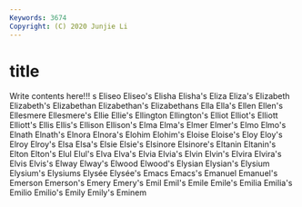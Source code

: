 ```yaml
---
Keywords: 3674
Copyright: (C) 2020 Junjie Li
---
```


# title

Write contents here!!!
s
Eliseo 
Eliseo's 
Elisha 
Elisha's 
Eliza 
Eliza's 
Elizabeth 
Elizabeth's 
Elizabethan 
Elizabethan's
Elizabethans 
Ella 
Ella's 
Ellen 
Ellen's 
Ellesmere 
Ellesmere's 
Ellie 
Ellie's 
Ellington
Ellington's 
Elliot 
Elliot's 
Elliott 
Elliott's 
Ellis 
Ellis's 
Ellison 
Ellison's 
Elma
Elma's 
Elmer 
Elmer's 
Elmo 
Elmo's 
Elnath 
Elnath's 
Elnora 
Elnora's 
Elohim
Elohim's 
Eloise 
Eloise's 
Eloy 
Eloy's 
Elroy 
Elroy's 
Elsa 
Elsa's 
Elsie
Elsie's 
Elsinore 
Elsinore's 
Eltanin 
Eltanin's 
Elton 
Elton's 
Elul 
Elul's 
Elva
Elva's 
Elvia 
Elvia's 
Elvin 
Elvin's 
Elvira 
Elvira's 
Elvis 
Elvis's 
Elway
Elway's 
Elwood 
Elwood's 
Elysian 
Elysian's 
Elysium 
Elysium's 
Elysiums 
Elysée 
Elysée's
Emacs 
Emacs's 
Emanuel 
Emanuel's 
Emerson 
Emerson's 
Emery 
Emery's 
Emil 
Emil's
Emile 
Emile's 
Emilia 
Emilia's 
Emilio 
Emilio's 
Emily 
Emily's 
Eminem 
